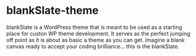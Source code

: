 blankSlate-theme
================

blankSlate is a WordPress theme that is meant to be used as a starting place for custon WP theme development. It serves as the perfect jumping off point as it is about as basic a theme as you can get. Imagine a blank canvas ready to accept your coding brilliance… this is the blankSlate.